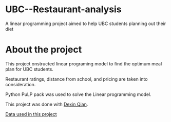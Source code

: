 # UBC--Restaurant-analysis
A linear programming project aimed to help UBC students planning out their diet


# About the project

This project onstructed linear programing model to find the optimum meal plan for UBC students.

Restaurant ratings, distance from school, and pricing are taken into consideration.

Python PuLP pack was used to solve the Linear programming model. 

This project was done with [Dexin Qian](https://www.linkedin.com/in/dexin-qian-1a78b3197).

[Data used in this project](https://www.kaggle.com/banaveenkumar/vancouver-restaurent-dataset)
